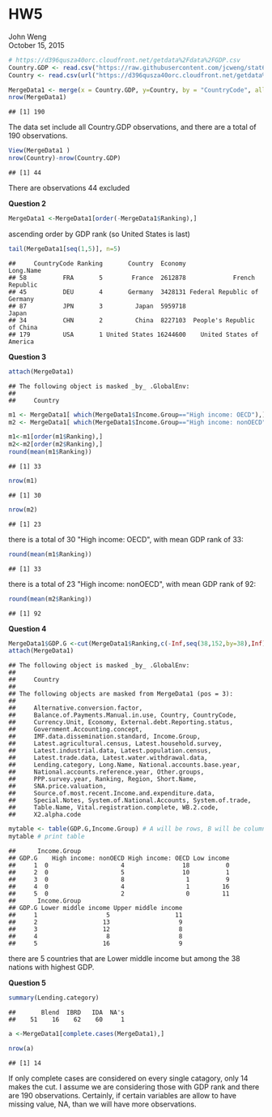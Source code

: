 # HW5
John Weng  
October 15, 2015  


```r
# https://d396qusza40orc.cloudfront.net/getdata%2Fdata%2FGDP.csv
Country.GDP <- read.csv("https://raw.githubusercontent.com/jcweng/stat6306introdatascience/master/Country%20GDP.csv")
Country <- read.csv(url("https://d396qusza40orc.cloudfront.net/getdata%2Fdata%2FEDSTATS_Country.csv "))

MergeData1 <- merge(x = Country.GDP, y=Country, by = "CountryCode", all.x=TRUE)
nrow(MergeData1)
```

```
## [1] 190
```

The data set include all Country.GDP observations, and there are a total of 190 observations.

```r
View(MergeData1 ) 
nrow(Country)-nrow(Country.GDP)
```

```
## [1] 44
```
There are observations 44 excluded

**Question 2** 

```r
MergeData1 <-MergeData1[order(-MergeData1$Ranking),]
```

ascending order by GDP rank (so United States is last)

```r
tail(MergeData1[seq(1,5)], n=5)
```

```
##     CountryCode Ranking       Country  Economy                   Long.Name
## 58          FRA       5        France  2612878             French Republic
## 45          DEU       4       Germany  3428131 Federal Republic of Germany
## 87          JPN       3         Japan  5959718                       Japan
## 34          CHN       2         China  8227103  People's Republic of China
## 179         USA       1 United States 16244600    United States of America
```

**Question 3** 

```r
attach(MergeData1)
```

```
## The following object is masked _by_ .GlobalEnv:
## 
##     Country
```

```r
m1 <- MergeData1[ which(MergeData1$Income.Group=="High income: OECD"),]
m2 <- MergeData1[ which(MergeData1$Income.Group=="High income: nonOECD"),]

m1<-m1[order(m1$Ranking),] 
m2<-m2[order(m2$Ranking),] 
round(mean(m1$Ranking))
```

```
## [1] 33
```

```r
nrow(m1)
```

```
## [1] 30
```

```r
nrow(m2)
```

```
## [1] 23
```

there is a total of 30 "High income: OECD", with mean GDP rank of 33:

```r
round(mean(m1$Ranking))
```

```
## [1] 33
```
there is a total of 23 "High income: nonOECD", with mean GDP rank of 92:

```r
round(mean(m2$Ranking))
```

```
## [1] 92
```

**Question 4** 

```r
MergeData1$GDP.G <-cut(MergeData1$Ranking,c(-Inf,seq(38,152,by=38),Inf), labels = seq(1,5))
attach(MergeData1)
```

```
## The following object is masked _by_ .GlobalEnv:
## 
##     Country
## 
## The following objects are masked from MergeData1 (pos = 3):
## 
##     Alternative.conversion.factor,
##     Balance.of.Payments.Manual.in.use, Country, CountryCode,
##     Currency.Unit, Economy, External.debt.Reporting.status,
##     Government.Accounting.concept,
##     IMF.data.dissemination.standard, Income.Group,
##     Latest.agricultural.census, Latest.household.survey,
##     Latest.industrial.data, Latest.population.census,
##     Latest.trade.data, Latest.water.withdrawal.data,
##     Lending.category, Long.Name, National.accounts.base.year,
##     National.accounts.reference.year, Other.groups,
##     PPP.survey.year, Ranking, Region, Short.Name,
##     SNA.price.valuation,
##     Source.of.most.recent.Income.and.expenditure.data,
##     Special.Notes, System.of.National.Accounts, System.of.trade,
##     Table.Name, Vital.registration.complete, WB.2.code,
##     X2.alpha.code
```

```r
mytable <- table(GDP.G,Income.Group) # A will be rows, B will be columns 
mytable # print table 
```

```
##      Income.Group
## GDP.G    High income: nonOECD High income: OECD Low income
##     1  0                    4                18          0
##     2  0                    5                10          1
##     3  0                    8                 1          9
##     4  0                    4                 1         16
##     5  0                    2                 0         11
##      Income.Group
## GDP.G Lower middle income Upper middle income
##     1                   5                  11
##     2                  13                   9
##     3                  12                   8
##     4                   8                   8
##     5                  16                   9
```

there are 5 countries that are Lower middle income but among the 38 nations with highest GDP.

**Question 5** 

```r
summary(Lending.category)
```

```
##       Blend  IBRD   IDA  NA's 
##    51    16    62    60     1
```

```r
a <-MergeData1[complete.cases(MergeData1),]

nrow(a)
```

```
## [1] 14
```
If only complete cases are considered on every single catagory, only 14 makes the cut. I assume we are considering those with GDP rank and there are 190 observations. Certainly, if certain variables are allow to have missing value, NA, than we will have more observations.
